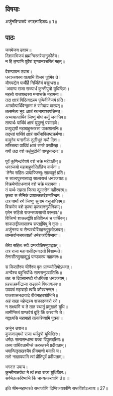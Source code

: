 ## विषयाः

अर्जुनदिग्वजये भगदत्तादिजयः॥ 1॥

## पाठः

जनमेजय उवाच॥  
दिशामभिजयं ब्रह्मन्विस्तरेणानुकीर्तय।  
न हि तृप्यामि पूर्वेषां शृण्वानश्चरितं महत्॥  

वैशम्पायन उवाच।  
धनञ्जयस्य वक्ष्यामि विजयं पूर्वमेव ते।  
यौगपद्येन पार्थैर्हि निर्जितेयं वसुन्धरा॥  
`अवाप्य राजा राज्यार्धं कुन्तीपुत्रो युधिष्ठिरः।  
महत्त्वे राजशब्दस्य मनश्चक्रे महामनाः॥  
तदा क्षात्रं विदित्वाऽस्य पृथिवीविजयं प्रति।  
अमर्षात्पार्थिवेन्द्राणां तं समेयाय वारयत्॥  
तत्समेत्य भुवः क्षात्रं रथनागाश्वपत्तिमत्।  
अभ्ययात्पार्थिवं जिष्णुं मोघं कर्तुं जनाधिप॥  
तत्पार्थः पार्थिवं क्षात्रं युयुत्सुं परमाहवे।  
प्रत्युद्ययौ महाबाहुस्तरसा पाकशासनिः॥  
तद्भग्रं पार्थिवं क्षात्रं पार्थेनाक्लिष्टकर्मणा।  
वायुनेव घनानीकं तूलीभूतं ययौ दिशः॥  
तज्जित्वा पार्थिवं क्षात्रं समरे परवीरहा।  
ययौ तदा वशे कर्तुमुदीचीं पाण्डुनन्दनः'॥  

पूर्वं कुणिन्दविषये वशे चक्रे महीपतीन्॥  
धनञ्जयो महाबाहुर्नातितीव्रेण कर्मणा॥  
`तेनैव सहितः प्रायाज्जिष्णुः साल्वपुरं प्रति।  
स साल्वपुरमासाद्य साल्वराजं धनञ्जयटः॥  
विक्रमेणोग्रधन्वानं वशे चक्रे महामनाः।  
तं पार्थः सहसा जित्वा द्युमत्सेनं महीश्वरम्॥  
कृत्वा स सैनिकं प्रायात्कटदेशमरिन्दमः।  
तत्र पार्थो रणे जिष्णुः सुनाभं वसुधाधिपम्॥  
विक्रमेण वशे कृत्वा कृतवाननुसैनिकम्।  
एतेन सहितो राजन्सव्यसाची परन्तपः'॥  
विजिग्ये शाकलद्वीपे प्रतिविन्ध्यं च पार्थिवम्।  
शाकलद्वीपवासाश्च सप्तद्वीपेषु ये नृपाः॥  
अर्जुनस्य च सैन्यस्थैर्विग्रहस्तुमुलोऽभवत्।  
तान्सर्वानजयत्पार्तो धर्मराजप्रियेप्सया॥  

तैरेव सहितः सर्वैः प्रग्ज्योतिषमुपाद्रवत्॥  
तत्र राजा महानासीद्भगदत्तो विशाम्पते।  
तेनासीत्सुमहद्युद्धं पाण्डवस्य महात्मनः॥  

स किरातैश्च चीनैश्च वृतः प्राग्ज्योतिषोऽभवत्।  
अन्यैश्च बहुभिर्योधैः सागरानुपवासिभिः॥  
ततः स दिवसानष्टौ योधयित्वा धनञ्जयम्।  
प्रहसन्नब्रवीद्राजा सङ्ग्रामे विगतक्लमः॥  
उपपन्नं महाबाहो त्वयि कौरवनन्दन।  
पाकशासनदायादे वीर्यमाहवशोभिनि॥  
अहं सखा महेन्द्रस्य शक्रादनवरो रणे।  
न शक्ष्यामि च ते तात स्थातुं प्रमुखतो युधि॥  
त्वमीप्सितं पाण्डवेयं ब्रूहि किं करवाणि ते।  
यद्वक्ष्यसि महाबाहो तत्करिष्यामि पुत्रक॥  

अर्जुन उवाच॥  
कुरूणामृषभो राजा धर्मपुत्रो युधिष्ठिरः।  
धर्मज्ञः सत्यसन्धश्च यज्वा विपुलदक्षिणः॥  
तस्य पार्थिवतामीप्से करस्तस्मै प्रदीयताम्।  
भवान्पितृसखश्चैव प्रीयमाणो मयापि च।  
ततो नाज्ञापयामि त्वां प्रीतिपूर्वं प्रदीयताम्॥  

भगदत्त उवाच।  
कुन्तीमातर्यथा मे त्वं तथा राजा युधिष्ठिरः।  
सर्वमेतत्करिष्यामि किं चान्यत्करवाणि ते॥ ॥  

इति श्रीमन्महाभारते सभापर्वणि दिग्विजयपर्वणि सप्तविंशोऽध्यायः॥ 27॥

